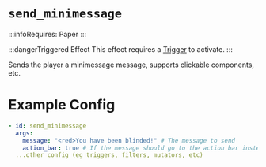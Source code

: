 # `send_minimessage`
:::infoRequires:
Paper
:::

:::dangerTriggered Effect
This effect requires a [Trigger](https://plugins.auxilor.io/effects/all-triggers) to activate.
:::

Sends the player a minimessage message, supports clickable components, etc.
# Example Config
```yaml
- id: send_minimessage
  args:
    message: "<red>You have been blinded!" # The message to send
    action_bar: true # If the message should go to the action bar instead of chat
  ...other config (eg triggers, filters, mutators, etc)
```
